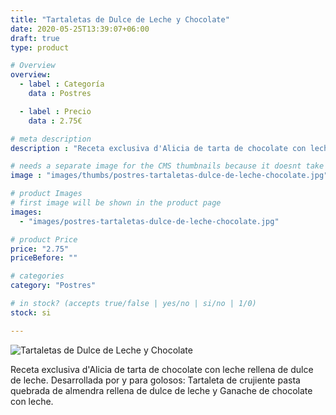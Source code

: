 ```yaml
---
title: "Tartaletas de Dulce de Leche y Chocolate"
date: 2020-05-25T13:39:07+06:00
draft: true
type: product

# Overview
overview:
  - label : Categoría
    data : Postres

  - label : Precio
    data : 2.75€

# meta description
description : "Receta exclusiva d'Alicia de tarta de chocolate con leche rellena de dulce de leche."

# needs a separate image for the CMS thumbnails because it doesnt take arrays (slideshow images)
image : "images/thumbs/postres-tartaletas-dulce-de-leche-chocolate.jpg"

# product Images
# first image will be shown in the product page
images:
  - "images/postres-tartaletas-dulce-de-leche-chocolate.jpg"

# product Price
price: "2.75"
priceBefore: ""

# categories
category: "Postres"

# in stock? (accepts true/false | yes/no | si/no | 1/0)
stock: si

---
```

![Tartaletas de Dulce de Leche y Chocolate](/images/postres-tartaletas-dulce-de-leche-chocolate.jpg "Tartaletas de Dulce de Leche y Chocolate")

Receta exclusiva d'Alicia de tarta de chocolate con leche rellena de dulce de leche. Desarrollada por y para golosos: Tartaleta de crujiente pasta quebrada de almendra rellena de dulce de leche y Ganache de chocolate con leche.
